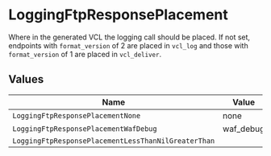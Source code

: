 # LoggingFtpResponsePlacement

Where in the generated VCL the logging call should be placed. If not set, endpoints with `format_version` of 2 are placed in `vcl_log` and those with `format_version` of 1 are placed in `vcl_deliver`.



## Values

| Name                                                | Value                                               |
| --------------------------------------------------- | --------------------------------------------------- |
| `LoggingFtpResponsePlacementNone`                   | none                                                |
| `LoggingFtpResponsePlacementWafDebug`               | waf_debug                                           |
| `LoggingFtpResponsePlacementLessThanNilGreaterThan` | <nil>                                               |